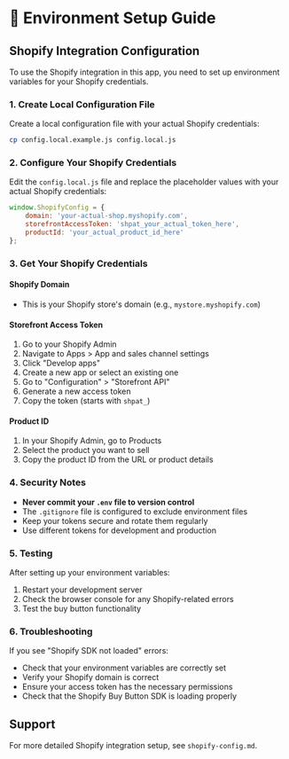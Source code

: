 # 🚀 Environment Setup Guide

## Shopify Integration Configuration

To use the Shopify integration in this app, you need to set up environment variables for your Shopify credentials.

### 1. Create Local Configuration File

Create a local configuration file with your actual Shopify credentials:

```bash
cp config.local.example.js config.local.js
```

### 2. Configure Your Shopify Credentials

Edit the `config.local.js` file and replace the placeholder values with your actual Shopify credentials:

```javascript
window.ShopifyConfig = {
    domain: 'your-actual-shop.myshopify.com',
    storefrontAccessToken: 'shpat_your_actual_token_here',
    productId: 'your_actual_product_id_here'
};
```

### 3. Get Your Shopify Credentials

#### Shopify Domain
- This is your Shopify store's domain (e.g., `mystore.myshopify.com`)

#### Storefront Access Token
1. Go to your Shopify Admin
2. Navigate to Apps > App and sales channel settings
3. Click "Develop apps"
4. Create a new app or select an existing one
5. Go to "Configuration" > "Storefront API"
6. Generate a new access token
7. Copy the token (starts with `shpat_`)

#### Product ID
1. In your Shopify Admin, go to Products
2. Select the product you want to sell
3. Copy the product ID from the URL or product details

### 4. Security Notes

- **Never commit your `.env` file to version control**
- The `.gitignore` file is configured to exclude environment files
- Keep your tokens secure and rotate them regularly
- Use different tokens for development and production

### 5. Testing

After setting up your environment variables:
1. Restart your development server
2. Check the browser console for any Shopify-related errors
3. Test the buy button functionality

### 6. Troubleshooting

If you see "Shopify SDK not loaded" errors:
- Check that your environment variables are correctly set
- Verify your Shopify domain is correct
- Ensure your access token has the necessary permissions
- Check that the Shopify Buy Button SDK is loading properly

## Support

For more detailed Shopify integration setup, see `shopify-config.md`.
